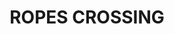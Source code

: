 ---
lastmod: '2025-04-06T06:05:20+00:00'
latitude: -33.72914494
layout: suburb
longitude: 150.7798669
postcode: '2760'
state: NSW
title: ROPES CROSSING
url: /nsw/ropes-crossing/
---